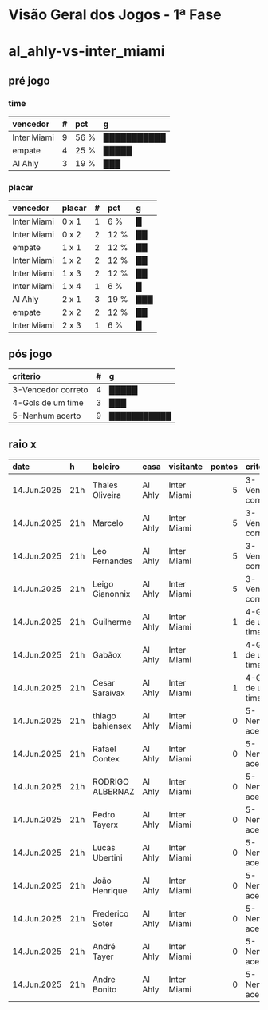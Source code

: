 # Visão Geral dos Jogos - 1ª Fase

# al_ahly-vs-inter_miami

## pré jogo

### time

| vencedor    |   # | pct   | g           |
|:------------|----:|:------|:------------|
| Inter Miami |   9 | 56 %  | ███████████ |
| empate      |   4 | 25 %  | █████       |
| Al Ahly     |   3 | 19 %  | ███         |

### placar

| vencedor    | placar   |   # | pct   | g   |
|:------------|:---------|----:|:------|:----|
| Inter Miami | 0 x 1    |   1 | 6 %   | █   |
| Inter Miami | 0 x 2    |   2 | 12 %  | ██  |
| empate      | 1 x 1    |   2 | 12 %  | ██  |
| Inter Miami | 1 x 2    |   2 | 12 %  | ██  |
| Inter Miami | 1 x 3    |   2 | 12 %  | ██  |
| Inter Miami | 1 x 4    |   1 | 6 %   | █   |
| Al Ahly     | 2 x 1    |   3 | 19 %  | ███ |
| empate      | 2 x 2    |   2 | 12 %  | ██  |
| Inter Miami | 2 x 3    |   1 | 6 %   | █   |

## pós jogo

| criterio           |   # | g           |
|:-------------------|----:|:------------|
| 3-Vencedor correto |   4 | █████       |
| 4-Gols de um time  |   3 | ███         |
| 5-Nenhum acerto    |   9 | ███████████ |

## raio x

| date        | h   | boleiro          | casa    | visitante   |   pontos | criteiro           | bol_placar   | bol_time    | real_placar   | real_time   |
|:------------|:----|:-----------------|:--------|:------------|---------:|:-------------------|:-------------|:------------|:--------------|:------------|
| 14.Jun.2025 | 21h | Thales Oliveira  | Al Ahly | Inter Miami |        5 | 3-Vencedor correto | 2 x 2        | empate      | 0 x 0         | empate      |
| 14.Jun.2025 | 21h | Marcelo          | Al Ahly | Inter Miami |        5 | 3-Vencedor correto | 2 x 2        | empate      | 0 x 0         | empate      |
| 14.Jun.2025 | 21h | Leo Fernandes    | Al Ahly | Inter Miami |        5 | 3-Vencedor correto | 1 x 1        | empate      | 0 x 0         | empate      |
| 14.Jun.2025 | 21h | Leigo Gianonnix  | Al Ahly | Inter Miami |        5 | 3-Vencedor correto | 1 x 1        | empate      | 0 x 0         | empate      |
| 14.Jun.2025 | 21h | Guilherme        | Al Ahly | Inter Miami |        1 | 4-Gols de um time  | 0 x 1        | Inter Miami | 0 x 0         | empate      |
| 14.Jun.2025 | 21h | Gabãox           | Al Ahly | Inter Miami |        1 | 4-Gols de um time  | 0 x 2        | Inter Miami | 0 x 0         | empate      |
| 14.Jun.2025 | 21h | Cesar Saraivax   | Al Ahly | Inter Miami |        1 | 4-Gols de um time  | 0 x 2        | Inter Miami | 0 x 0         | empate      |
| 14.Jun.2025 | 21h | thiago bahiensex | Al Ahly | Inter Miami |        0 | 5-Nenhum acerto    | 2 x 1        | Al Ahly     | 0 x 0         | empate      |
| 14.Jun.2025 | 21h | Rafael Contex    | Al Ahly | Inter Miami |        0 | 5-Nenhum acerto    | 1 x 3        | Inter Miami | 0 x 0         | empate      |
| 14.Jun.2025 | 21h | RODRIGO ALBERNAZ | Al Ahly | Inter Miami |        0 | 5-Nenhum acerto    | 2 x 1        | Al Ahly     | 0 x 0         | empate      |
| 14.Jun.2025 | 21h | Pedro Tayerx     | Al Ahly | Inter Miami |        0 | 5-Nenhum acerto    | 2 x 3        | Inter Miami | 0 x 0         | empate      |
| 14.Jun.2025 | 21h | Lucas Ubertini   | Al Ahly | Inter Miami |        0 | 5-Nenhum acerto    | 1 x 3        | Inter Miami | 0 x 0         | empate      |
| 14.Jun.2025 | 21h | João Henrique    | Al Ahly | Inter Miami |        0 | 5-Nenhum acerto    | 1 x 2        | Inter Miami | 0 x 0         | empate      |
| 14.Jun.2025 | 21h | Frederico Soter  | Al Ahly | Inter Miami |        0 | 5-Nenhum acerto    | 1 x 2        | Inter Miami | 0 x 0         | empate      |
| 14.Jun.2025 | 21h | André Tayer      | Al Ahly | Inter Miami |        0 | 5-Nenhum acerto    | 1 x 4        | Inter Miami | 0 x 0         | empate      |
| 14.Jun.2025 | 21h | Andre Bonito     | Al Ahly | Inter Miami |        0 | 5-Nenhum acerto    | 2 x 1        | Al Ahly     | 0 x 0         | empate      |